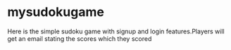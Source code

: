 # mysudokugame
Here is the simple sudoku game with signup and login features.Players will get an email stating the scores which they scored
